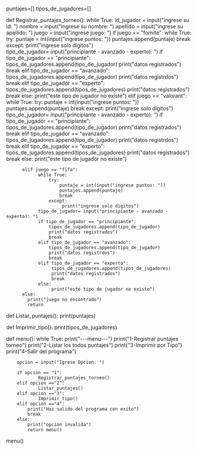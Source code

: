 puntajes=[]
tipos_de_jugadores=[]

def Registrar_puntajes_torneo():
    while True:
          id_jugador = input("ingrese su id: ")
          nombre = input("ingrese su nombre: ")
          apellido = input("ingrese su apellido: ")
          juego = input("ingrese juego: ")
          if juego == "fornite":
                while True:
                    try:
                        puntaje = int(input("ingrese puntos: "))
                        puntajes.append(puntaje)
                        break
                    except:
                         print("ingrese solo digitos")  
                tipo_de_jugador= input("principiante - avanzado - experto): ")
                if tipo_de_jugador == "principiante":
                    tipos_de_jugadores.append(tipo_de_jugador)
                    print("datos registrados")
                    break
                elif tipo_de_jugador == "avanzado":
                    tipos_de_jugadores.append(tipo_de_jugador)
                    print("datos registrdos")
                    break
                elif tipo_de_jugador == "experto":
                     tipos_de_jugadores.append(tipos_de_jugadores)
                     print("datos registrados")
                     break
                else:
                     print("este tipo de jugador no existe")
          elif juego == "valorant":
                while True:
                    try:
                        puntaje = int(input("ingrese puntos: "))
                        puntajes.append(puntaje)
                        break
                    except:
                         print("ingrese solo digitos")  
                tipo_de_jugador= input("principiante - avanzado - experto): ")
                if tipo_de_jugador == "principiante":
                    tipos_de_jugadores.append(tipo_de_jugador)
                    print("datos registrados")
                    break
                elif tipo_de_jugador == "avanzado":
                    tipos_de_jugadores.append(tipo_de_jugador)
                    print("datos registrdos")
                    break
                elif tipo_de_jugador == "experto":
                     tipos_de_jugadores.append(tipos_de_jugadores)
                     print("datos registrados")
                     break
                else:
                     print("este tipo de jugador no existe")
            
          elif juego == "fifa":
                while True:
                    try:
                        puntaje = int(input("ingrese puntos: "))
                        puntajes.append(puntaje)
                        break
                    except:
                         print("ingrese solo digitos")  
                tipo_de_jugador= input("principiante - avanzado - experto): ")
                if tipo_de_jugador == "principiante":
                    tipos_de_jugadores.append(tipo_de_jugador)
                    print("datos registrados")
                    break
                elif tipo_de_jugador == "avanzado":
                    tipos_de_jugadores.append(tipo_de_jugador)
                    print("datos registrdos")
                    break
                elif tipo_de_jugador == "experto":
                     tipos_de_jugadores.append(tipos_de_jugadores)
                     print("datos registrados")
                     break
                else:
                     print("este tipo de jugador no existe")
          else:
            print("juego no encontrado")
            return      
                
            
def Listar_puntajes():
     print(puntajes)

def Imprimir_tipo():
     print(tipos_de_jugadores)
    
          

def menu():
    while True:
        print("---menu---")
        print("1-Registrar puntajes torneo")
        print("2-Listar los todos puntajes")
        print("3-Imprimir por Tipo")
        print("4-Salir del programa")

        opcion = input("Igrese Opcion: ")
        
        if opcion == "1":
                Registrar_puntajes_torneo()
        elif opcion =="2":
                Listar_puntajes()
        elif opcion =="3":
                Imprimir_tipo()
        elif opcion =="4":
            print("Haz salido del programa con exito")  
            break         
        else:
            print("opcion invalida")
            return menu()


menu()
